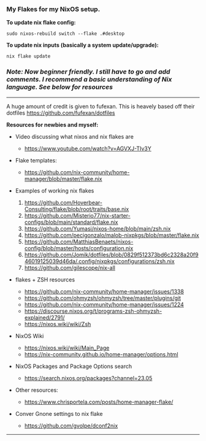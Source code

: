 ### My Flakes for my NixOS setup. ###

**To update nix flake config:**

``sudo nixos-rebuild switch --flake .#desktop``

**To update nix inputs (basically a system update/upgrade):**

``nix flake update``


### *Note: Now beginner friendly. I still have to go and add comments. I recommend a basic understanding of Nix language. See below for resources* ###

---

A huge amount of credit is given to fufexan. This is heavely based off their dotfiles
https://github.com/fufexan/dotfiles

**Resources for newbies and myself:**


- Video discussing what nixos and nix flakes are
    - https://www.youtube.com/watch?v=AGVXJ-TIv3Y

- Flake templates:
    - https://github.com/nix-community/home-manager/blob/master/flake.nix

- Examples of working nix flakes
    1. https://github.com/Hoverbear-Consulting/flake/blob/root/traits/base.nix
    2. https://github.com/Misterio77/nix-starter-configs/blob/main/standard/flake.nix
    3. https://github.com/Yumasi/nixos-home/blob/main/zsh.nix
    4. https://github.com/pecigonzalo/malob-nixpkgs/blob/master/flake.nix
    5. https://github.com/MatthiasBenaets/nixos-config/blob/master/hosts/configuration.nix
    6. https://github.com/Jomik/dotfiles/blob/0829f512373bd6c2328a20f946019125039d46da/.config/nixpkgs/configurations/zsh.nix
    7. https://github.com/gilescope/nix-all


- flakes + ZSH resources
    - https://github.com/nix-community/home-manager/issues/1338
    - https://github.com/ohmyzsh/ohmyzsh/tree/master/plugins/git
    - https://github.com/nix-community/home-manager/issues/1224
    - https://discourse.nixos.org/t/programs-zsh-ohmyzsh-explained/2791/
    - https://nixos.wiki/wiki/Zsh

- NixOS Wiki
    - https://nixos.wiki/wiki/Main_Page
    - https://nix-community.github.io/home-manager/options.html

- NixOS Packages and Package Options search
    - https://search.nixos.org/packages?channel=23.05

- Other resources:
    - https://www.chrisportela.com/posts/home-manager-flake/

- Conver Gnone settings to nix flake
    - https://github.com/gvolpe/dconf2nix

---

